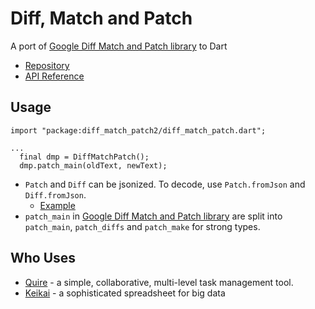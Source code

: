 # Diff, Match and Patch

A port of [Google Diff Match and Patch library](https://github.com/google/diff-match-patch) to Dart

* [Repository](https://github.com/rikulo/diff-match-patch)
* [API Reference](https://pub.dev/documentation/diff-match-patch/latest/)

## Usage

```
import "package:diff_match_patch2/diff_match_patch.dart";

...
  final dmp = DiffMatchPatch();
  dmp.patch_main(oldText, newText);
```

* `Patch` and `Diff` can be jsonized. To decode, use `Patch.fromJson` and `Diff.fromJson`.
   * [Example](https://github.com/rikulo/diff-match-patch/blob/main/test/diff_test.dart)
* `patch_main` in [Google Diff Match and Patch library](https://github.com/google/diff-match-patch) are split into `patch_main`, `patch_diffs` and `patch_make` for strong types.

## Who Uses

* [Quire](https://quire.io) - a simple, collaborative, multi-level task management tool.
* [Keikai](https://keikai.io) - a sophisticated spreadsheet for big data
